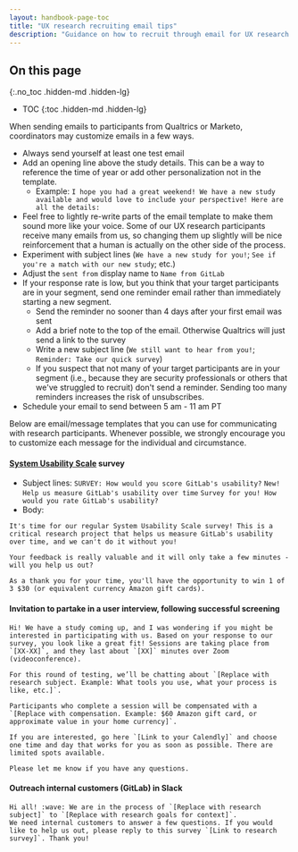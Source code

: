 ```yaml
---
layout: handbook-page-toc
title: "UX research recruiting email tips"
description: "Guidance on how to recruit through email for UX research participants"
---
```


## On this page
{:.no_toc .hidden-md .hidden-lg}

- TOC
{:toc .hidden-md .hidden-lg}

When sending emails to participants from Qualtrics or Marketo, coordinators may customize emails in a few ways.
* Always send yourself at least one test email
* Add an opening line above the study details. This can be a way to reference the time of year or add other personalization not in the template.
  * Example: `I hope you had a great weekend! We have a new study available and would love to include your perspective! Here are all the details:`
* Feel free to lightly re-write parts of the email template to make them sound more like your voice. Some of our UX research participants receive many emails from us, so changing them up slightly will be nice reinforcement that a human is actually on the other side of the process.
* Experiment with subject lines (`We have a new study for you!`; `See if you're a match with our new study`; etc.)
* Adjust the `sent from` display name to `Name from GitLab`
* If your response rate is low, but you think that your target participants are in your segment, send one reminder email rather than immediately starting a new segment.
    - Send the reminder no sooner than 4 days after your first email was sent
    - Add a brief note to the top of the email. Otherwise Qualtrics will just send a link to the survey
    - Write a new subject line (`We still want to hear from you!`; `Reminder: Take our quick survey`)
    - If you suspect that not many of your target participants are in your segment (i.e., because they are security professionals or others that we've struggled to recruit) don't send a reminder. Sending too many reminders increases the risk of unsubscribes.
* Schedule your email to send between 5 am - 11 am PT  

Below are email/message templates that you can use for communicating with research participants. Whenever possible, we strongly encourage you to customize each message for the individual and circumstance.

#### [System Usability Scale](/handbook/product/ux/performance-indicators/system-usability-scale/) survey

* Subject lines: `SURVEY: How would you score GitLab's usability?` `New! Help us measure GitLab's usability over time` `Survey for you! How would you rate GitLab's usability?`
* Body:

```
It's time for our regular System Usability Scale survey! This is a critical research project that helps us measure GitLab's usability over time, and we can't do it without you!

Your feedback is really valuable and it will only take a few minutes - will you help us out?

As a thank you for your time, you'll have the opportunity to win 1 of 3 $30 (or equivalent currency Amazon gift cards).
```

#### Invitation to partake in a user interview, following successful screening

```
Hi! We have a study coming up, and I was wondering if you might be interested in participating with us. Based on your response to our survey, you look like a great fit! Sessions are taking place from `[XX-XX]`, and they last about `[XX]` minutes over Zoom (videoconference).

For this round of testing, we’ll be chatting about `[Replace with research subject. Example: What tools you use, what your process is like, etc.]`.

Participants who complete a session will be compensated with a `[Replace with compensation. Example: $60 Amazon gift card, or approximate value in your home currency]`.

If you are interested, go here `[Link to your Calendly]` and choose one time and day that works for you as soon as possible. There are limited spots available.

Please let me know if you have any questions.
```

#### Outreach internal customers (GitLab) in Slack

```
Hi all! :wave: We are in the process of `[Replace with research subject]` to `[Replace with research goals for context]`.
We need internal customers to answer a few questions. If you would like to help us out, please reply to this survey `[Link to research survey]`. Thank you!
```
